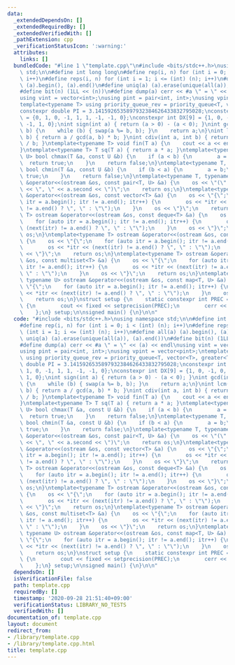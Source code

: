 ```yaml
---
data:
  _extendedDependsOn: []
  _extendedRequiredBy: []
  _extendedVerifiedWith: []
  _pathExtension: cpp
  _verificationStatusIcon: ':warning:'
  attributes:
    links: []
  bundledCode: "#line 1 \"template.cpp\"\n#include <bits/stdc++.h>\nusing namespace\
    \ std;\n\n#define int long long\n#define rep(i, n) for (int i = 0; i < (int) (n);\
    \ i++)\n#define reps(i, n) for (int i = 1; i <= (int) (n); i++)\n#define all(a)\
    \ (a).begin(), (a).end()\n#define uniq(a) (a).erase(unique(all(a)), (a).end())\n\
    #define bit(n) (1LL << (n))\n#define dump(a) cerr << #a \" = \" << (a) << endl\n\
    using vint = vector<int>;\nusing pint = pair<int, int>;\nusing vpint = vector<pint>;\n\
    template<typename T> using priority_queue_rev = priority_queue<T, vector<T>, greater<T>>;\n\
    constexpr double PI = 3.1415926535897932384626433832795028;\nconstexpr int DY[9]\
    \ = {0, 1, 0, -1, 1, 1, -1, -1, 0};\nconstexpr int DX[9] = {1, 0, -1, 0, 1, -1,\
    \ -1, 1, 0};\nint sign(int a) { return (a > 0) - (a < 0); }\nint gcd(int a, int\
    \ b) {\n    while (b) { swap(a %= b, b); }\n    return a;\n}\nint lcm(int a, int\
    \ b) { return a / gcd(a, b) * b; }\nint cdiv(int a, int b) { return (a - 1 + b)\
    \ / b; }\ntemplate<typename T> void fin(T a) {\n    cout << a << endl;\n    exit(0);\n\
    }\ntemplate<typename T> T sq(T a) { return a * a; }\ntemplate<typename T, typename\
    \ U> bool chmax(T &a, const U &b) {\n    if (a < b) {\n        a = b;\n      \
    \  return true;\n    }\n    return false;\n}\ntemplate<typename T, typename U>\
    \ bool chmin(T &a, const U &b) {\n    if (b < a) {\n        a = b;\n        return\
    \ true;\n    }\n    return false;\n}\ntemplate<typename T, typename U> ostream\
    \ &operator<<(ostream &os, const pair<T, U> &a) {\n    os << \"(\" << a.first\
    \ << \", \" << a.second << \")\";\n    return os;\n}\ntemplate<typename T> ostream\
    \ &operator<<(ostream &os, const vector<T> &a) {\n    os << \"{\";\n    for (auto\
    \ itr = a.begin(); itr != a.end(); itr++) {\n        os << *itr << (next(itr)\
    \ != a.end() ? \", \" : \"\");\n    }\n    os << \"}\";\n    return os;\n}\ntemplate<typename\
    \ T> ostream &operator<<(ostream &os, const deque<T> &a) {\n    os << \"{\";\n\
    \    for (auto itr = a.begin(); itr != a.end(); itr++) {\n        os << *itr <<\
    \ (next(itr) != a.end() ? \", \" : \"\");\n    }\n    os << \"}\";\n    return\
    \ os;\n}\ntemplate<typename T> ostream &operator<<(ostream &os, const set<T> &a)\
    \ {\n    os << \"{\";\n    for (auto itr = a.begin(); itr != a.end(); itr++) {\n\
    \        os << *itr << (next(itr) != a.end() ? \", \" : \"\");\n    }\n    os\
    \ << \"}\";\n    return os;\n}\ntemplate<typename T> ostream &operator<<(ostream\
    \ &os, const multiset<T> &a) {\n    os << \"{\";\n    for (auto itr = a.begin();\
    \ itr != a.end(); itr++) {\n        os << *itr << (next(itr) != a.end() ? \",\
    \ \" : \"\");\n    }\n    os << \"}\";\n    return os;\n}\ntemplate<typename T,\
    \ typename U> ostream &operator<<(ostream &os, const map<T, U> &a) {\n    os <<\
    \ \"{\";\n    for (auto itr = a.begin(); itr != a.end(); itr++) {\n        os\
    \ << *itr << (next(itr) != a.end() ? \", \" : \"\");\n    }\n    os << \"}\";\n\
    \    return os;\n}\nstruct setup {\n    static constexpr int PREC = 20;\n    setup()\
    \ {\n        cout << fixed << setprecision(PREC);\n        cerr << fixed << setprecision(PREC);\n\
    \    };\n} setup;\n\nsigned main() {\n}\n\n"
  code: "#include <bits/stdc++.h>\nusing namespace std;\n\n#define int long long\n\
    #define rep(i, n) for (int i = 0; i < (int) (n); i++)\n#define reps(i, n) for\
    \ (int i = 1; i <= (int) (n); i++)\n#define all(a) (a).begin(), (a).end()\n#define\
    \ uniq(a) (a).erase(unique(all(a)), (a).end())\n#define bit(n) (1LL << (n))\n\
    #define dump(a) cerr << #a \" = \" << (a) << endl\nusing vint = vector<int>;\n\
    using pint = pair<int, int>;\nusing vpint = vector<pint>;\ntemplate<typename T>\
    \ using priority_queue_rev = priority_queue<T, vector<T>, greater<T>>;\nconstexpr\
    \ double PI = 3.1415926535897932384626433832795028;\nconstexpr int DY[9] = {0,\
    \ 1, 0, -1, 1, 1, -1, -1, 0};\nconstexpr int DX[9] = {1, 0, -1, 0, 1, -1, -1,\
    \ 1, 0};\nint sign(int a) { return (a > 0) - (a < 0); }\nint gcd(int a, int b)\
    \ {\n    while (b) { swap(a %= b, b); }\n    return a;\n}\nint lcm(int a, int\
    \ b) { return a / gcd(a, b) * b; }\nint cdiv(int a, int b) { return (a - 1 + b)\
    \ / b; }\ntemplate<typename T> void fin(T a) {\n    cout << a << endl;\n    exit(0);\n\
    }\ntemplate<typename T> T sq(T a) { return a * a; }\ntemplate<typename T, typename\
    \ U> bool chmax(T &a, const U &b) {\n    if (a < b) {\n        a = b;\n      \
    \  return true;\n    }\n    return false;\n}\ntemplate<typename T, typename U>\
    \ bool chmin(T &a, const U &b) {\n    if (b < a) {\n        a = b;\n        return\
    \ true;\n    }\n    return false;\n}\ntemplate<typename T, typename U> ostream\
    \ &operator<<(ostream &os, const pair<T, U> &a) {\n    os << \"(\" << a.first\
    \ << \", \" << a.second << \")\";\n    return os;\n}\ntemplate<typename T> ostream\
    \ &operator<<(ostream &os, const vector<T> &a) {\n    os << \"{\";\n    for (auto\
    \ itr = a.begin(); itr != a.end(); itr++) {\n        os << *itr << (next(itr)\
    \ != a.end() ? \", \" : \"\");\n    }\n    os << \"}\";\n    return os;\n}\ntemplate<typename\
    \ T> ostream &operator<<(ostream &os, const deque<T> &a) {\n    os << \"{\";\n\
    \    for (auto itr = a.begin(); itr != a.end(); itr++) {\n        os << *itr <<\
    \ (next(itr) != a.end() ? \", \" : \"\");\n    }\n    os << \"}\";\n    return\
    \ os;\n}\ntemplate<typename T> ostream &operator<<(ostream &os, const set<T> &a)\
    \ {\n    os << \"{\";\n    for (auto itr = a.begin(); itr != a.end(); itr++) {\n\
    \        os << *itr << (next(itr) != a.end() ? \", \" : \"\");\n    }\n    os\
    \ << \"}\";\n    return os;\n}\ntemplate<typename T> ostream &operator<<(ostream\
    \ &os, const multiset<T> &a) {\n    os << \"{\";\n    for (auto itr = a.begin();\
    \ itr != a.end(); itr++) {\n        os << *itr << (next(itr) != a.end() ? \",\
    \ \" : \"\");\n    }\n    os << \"}\";\n    return os;\n}\ntemplate<typename T,\
    \ typename U> ostream &operator<<(ostream &os, const map<T, U> &a) {\n    os <<\
    \ \"{\";\n    for (auto itr = a.begin(); itr != a.end(); itr++) {\n        os\
    \ << *itr << (next(itr) != a.end() ? \", \" : \"\");\n    }\n    os << \"}\";\n\
    \    return os;\n}\nstruct setup {\n    static constexpr int PREC = 20;\n    setup()\
    \ {\n        cout << fixed << setprecision(PREC);\n        cerr << fixed << setprecision(PREC);\n\
    \    };\n} setup;\n\nsigned main() {\n}\n\n"
  dependsOn: []
  isVerificationFile: false
  path: template.cpp
  requiredBy: []
  timestamp: '2020-09-28 21:51:40+09:00'
  verificationStatus: LIBRARY_NO_TESTS
  verifiedWith: []
documentation_of: template.cpp
layout: document
redirect_from:
- /library/template.cpp
- /library/template.cpp.html
title: template.cpp
---
```

